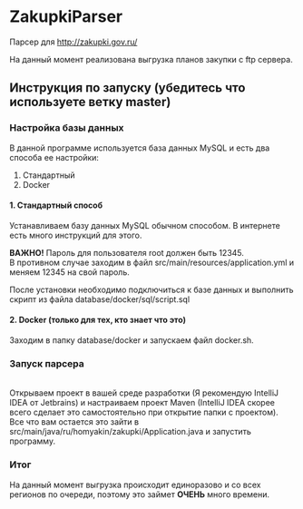 # ZakupkiParser
Парсер для http://zakupki.gov.ru/

На данный момент реализована выгрузка планов закупки с ftp сервера.

## Инструкция по запуску (убедитесь что используете ветку master)

### Настройка базы данных

В данной программе используется база данных MySQL и есть два способа ее настройки:
<ol>
<li>Стандартный</li>
<li>Docker</li>
</ol>

#### 1. Стандартный способ
Устанавливаем базу данных MySQL обычном способом. В интернете есть много инструкций для этого. <br>

**ВАЖНО!** Пароль для пользователя root должен быть 12345. <br>
В противном случае заходим в файл src/main/resources/application.yml и меняем 12345 на свой пароль.<br>

После установки необходимо подключиться к базе данных и выполнить скрипт из файла database/docker/sql/script.sql

#### 2. Docker (только для тех, кто знает что это)
Заходим в папку database/docker и запускаем файл docker.sh.

### Запуск парсера
<br>
Открываем проект в вашей среде разработки (Я рекомендую IntelliJ IDEA от Jetbrains) и настраиваем проект Maven
(IntelliJ IDEA скорее всего сделает это самостоятельно при открытие папки с проектом).<br>
Все что вам остается это зайти в src/main/java/ru/homyakin/zakupki/Application.java и запустить программу.
 
 ### Итог
 На данный момент выгрузка происходит единоразово и со всех регионов по очереди, поэтому это займет **ОЧЕНЬ** много
 времени.
